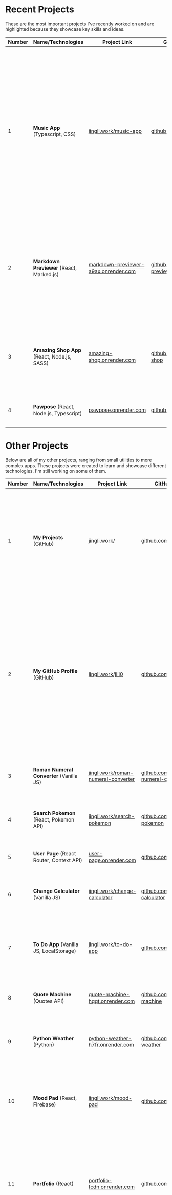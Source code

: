 # Recent Projects

These are the most important projects I've recently worked on and are highlighted because they showcase key skills and ideas.

| Number | Name/Technologies | Project Link | GitHub Repo Link | Description |
|--------|--------|--------|--------|--------|
| 1      | **Music App** (Typescript, CSS)   | [jingli.work/music-app](https://jingli.work/music-app)         | [github.com/jili0/music-app](https://github.com/jili0/music-app)    | A web-based music player that allows users to listen to their favorite tracks. Includes features like playlists and song search function. Team-project developed together with Dursel Türkan and Mame Angelique Guisse  |
| 2      | **Markdown Previewer** (React, Marked.js)| [markdown-previewer-a9ax.onrender.com](https://markdown-previewer-a9ax.onrender.com) | [github.com/jili0/markdown-previewer](https://github.com/jili0/markdown-previewer) | A live markdown previewer that instantly shows your markdown syntax in real-time. Built with React and powered by marked.js for markdown parsing. |
| 3      | **Amazing Shop App** (React, Node.js, SASS)  | [amazing-shop.onrender.com](https://amazing-shop.onrender.com)  | [github.com/jili0/amazing-shop](https://github.com/jili0/amazing-shop) |An e-commerce platform with a beautiful UI/UX. Includes product listings and add to cart function. |
| 4      | **Pawpose** (React, Node.js, Typescript) | [pawpose.onrender.com](https://pawpose.onrender.com)  | [github.com/jili0/pawpose](https://github.com/jili0/pawpose) | 🐾 PawPals – Finde das perfekte Zuhause für Hunde! |


# Other Projects

Below are all of my other projects, ranging from small utilities to more complex apps. These projects were created to learn and showcase different technologies. I'm still working on some of them.

| Number | Name/Technologies | Project Link | GitHub Repo Link | Description |
|--------|--------|--------|--------|--------|
| 1      | **My Projects**  (GitHub)          | [jingli.work/](https://jingli.work/) | [github.com/jili0/jili0.github.io](https://github.com/jili0/jili0.github.io) | A central hub for all my projects. This website serves as a gateway where you can easily explore all of my works, from utilities to full-scale applications, and find links to each of them. |
| 2      | **My GitHub Profile** (GitHub)       | [jingli.work/jili0](https://jingli.work/jili0)  | [github.com/jili0/jili0](https://github.com/jili0/jili0) | My GitHub profile where I share my journey as an aspiring Full Stack Developer. You can explore my projects, including my work with React, Node.js, MongoDB, and other web technologies. I’m eager to connect with fellow developers and collaborate on new challenges. |
| 3      | **Roman Numeral Converter** (Vanilla JS) | [jingli.work/roman-numeral-converter](https://jingli.work/roman-numeral-converter) | [github.com/jili0/roman-numeral-converter](https://github.com/jili0/roman-numeral-converter) | A simple utility to convert roman numerals to integers and vice versa. |
| 4      | **Search Pokemon** (React, Pokemon API) | [jingli.work/search-pokemon](https://jingli.work/search-pokemon) | [github.com/jili0/search-pokemon](https://github.com/jili0/search-pokemon) | A fun app that lets you search for any Pokémon using the public Pokémon API. |
| 5      | **User Page** (React Router, Context API) | [user-page.onrender.com](https://user-page.onrender.com) | [github.com/jili0/user-page](https://github.com/jili0/user-page) | A user profile page that shows user information. |
| 6      | **Change Calculator** (Vanilla JS)  | [jingli.work/change-calculator](https://jingli.work/change-calculator) | [github.com/jili0/change-calculator](https://github.com/jili0/change-calculator) | A simple calculator that helps you determine the change you need after a purchase. |
| 7      | **To Do App** (Vanilla JS, LocalStorage) | [jingli.work/to-do-app](https://jingli.work/to-do-app) | [github.com/jili0/to-do-app](https://github.com/jili0/to-do-app) | A minimalistic to-do list app that allows users to add, edit, and delete tasks, stored in the browser’s local storage. |
| 8      | **Quote Machine** (Quotes API) | [quote-machine-hqqt.onrender.com](https://quote-machine-hqqt.onrender.com) | [github.com/jili0/quote-machine](https://github.com/jili0/quote-machine) | A simple app that generates random quotes from an API. Great for inspiration. |
| 9     | **Python Weather** (Python) | [python-weather-h7fr.onrender.com](https://python-weather-h7fr.onrender.com) | [github.com/jili0/python-weather](https://github.com/jili0/python-weather) | A weather app built with Python, which pulls weather data from a third-party API. |
| 10     | **Mood Pad**  (React, Firebase) | [jingli.work/mood-pad](https://jingli.work/mood-pad) | [github.com/jili0/mood-pad](https://github.com/jili0/mood-pad) | An app to track and reflect on your mood over time and integrates authentication, with a beautiful UI and Firebase backend. |
| 11    | **Portfolio**  (React) | [portfolio-fcdn.onrender.com](https://portfolio-fcdn.onrender.com)   | [github.com/jili0/portfolio](https://github.com/jili0/portfolio) | A personal portfolio website where I showcase my skills, projects, and achievements. It’s designed to give visitors an easy way to explore my work and get in touch with me. |
| 12     | **Tailwind Portfolio**  (React, TailwindCSS) | [tailwind-portfolio-koi2.onrender.com](https://tailwind-portfolio-koi2.onrender.com) | [github.com/jili0/tailwind-portfolio](https://github.com/jili0/tailwind-portfolio) | A minimalistic and responsive portfolio built with React and TailwindCSS. It’s designed to showcase my work with a focus on simplicity, speed, and a smooth user experience. |